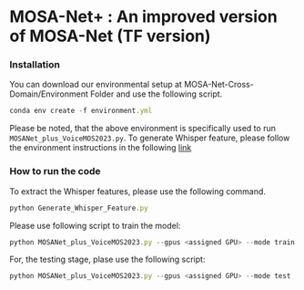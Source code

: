 # MOSA-Net+ : An improved version of MOSA-Net (TF version)

### Installation ###

You can download our environmental setup at MOSA-Net-Cross-Domain/Environment Folder and use the following script.
```js
conda env create -f environment.yml
```

Please be noted, that the above environment is specifically used to run ```MOSANet_plus_VoiceMOS2023.py```. To generate Whisper feature, please follow the environment instructions in the following <a href="https://github.com/openai/whisper" target="_blank">link</a>

### How to run the code ###

To extract the Whisper features, please use the following command.
```js
python Generate_Whisper_Feature.py
```
Please use following script to train the model:
```js
python MOSANet_plus_VoiceMOS2023.py --gpus <assigned GPU> --mode train
```
For, the testing stage, plase use the following script:
```js
python MOSANet_plus_VoiceMOS2023.py --gpus <assigned GPU> --mode test
